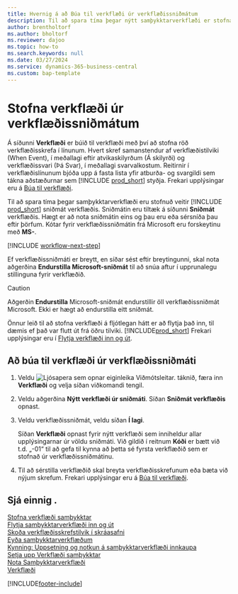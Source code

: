```yaml
---
title: Hvernig á að Búa til verkflæði úr verkflæðissniðmátum
description: Til að spara tíma þegar nýtt samþykktarverkflæði er stofnað er hægt að búa til verkflæði úr verkflæðissniðmátum.
author: brentholtorf
ms.author: bholtorf
ms.reviewer: dajoo
ms.topic: how-to
ms.search.keywords: null
ms.date: 03/27/2024
ms.service: dynamics-365-business-central
ms.custom: bap-template
---
```

# <a name="create-workflows-from-workflow-templates"></a>Stofna verkflæði úr verkflæðissniðmátum

Á síðunni **Verkflæði** er búið til verkflæði með því að stofna röð verkflæðisskrefa í línunum. Hvert skref samanstendur af verkflæðistilviki (When Event), í meðallagi eftir atvikaskilyrðum (Á skilyrði) og verkflæðissvari (Þá Svar), í meðallagi svarvalkostum. Reitirnir í verkflæðislínunum bjóða upp á fasta lista yfir atburða- og svargildi sem tákna aðstæðurnar sem [!INCLUDE [prod_short](includes/prod_short.md)] styðja. Frekari upplýsingar eru á [Búa til verkflæði](across-how-to-create-workflows.md).

Til að spara tíma þegar samþykktarverkflæði eru stofnuð veitir [!INCLUDE [prod_short](includes/prod_short.md)]  sniðmát verkflæðis. Sniðmátin eru tiltæk á síðunni **Sniðmát** verkflæðis. Hægt er að nota sniðmátin eins og þau eru eða sérsníða þau eftir þörfum. Kótar fyrir verkflæðissniðmátin frá Microsoft eru forskeytinu með **MS-**.

[!INCLUDE [workflow-next-step](includes/workflow-next-step.md)]

Ef verkflæðissniðmáti er breytt, en síðar sést eftir breytingunni, skal nota aðgerðina **Endurstilla Microsoft-sniðmát** til að snúa aftur í upprunalegu stillinguna fyrir verkflæðið.

> [!CAUTION]
> Aðgerðin **Endurstilla** Microsoft-sniðmát endurstillir öll verkflæðissniðmát Microsoft. Ekki er hægt að endurstilla eitt sniðmát.  

Önnur leið til að stofna verkflæði á fljótlegan hátt er að flytja það inn, til dæmis ef það var flutt út frá öðru tilviki. [!INCLUDE[prod_short](includes/prod_short.md)] Frekari upplýsingar eru í [Flytja verkflæði inn og út](across-how-to-export-and-import-workflows.md).  

## <a name="to-create-a-workflow-from-a-workflow-template"></a>Að búa til verkflæði úr verkflæðissniðmáti

1. Veldu ![Ljósapera sem opnar eiginleika Viðmótsleitar.](media/ui-search/search_small.png "Segðu mér hvað þú vilt gera") táknið, færa inn **Verkflæði** og velja síðan viðkomandi tengil.  
2. Veldu aðgerðina **Nýtt verkflæði úr sniðmáti**. Síðan **Sniðmát verkflæðis** opnast.  
3. Veldu verkflæðissniðmát, veldu síðan **Í lagi**.  

   Síðan **Verkflæði** opnast fyrir nýtt verkflæði sem inniheldur allar upplýsingarnar úr völdu sniðmáti. Við gildið í reitnum **Kóði** er bætt við t.d. „-01“ til að gefa til kynna að þetta sé fyrsta verkflæðið sem er stofnað úr verkflæðissniðmátinu.  
4. Til að sérstilla verkflæðið skal breyta verkflæðisskrefunum eða bæta við nýjum skrefum. Frekari upplýsingar eru á [Búa til verkflæði](across-how-to-create-workflows.md).  

## <a name="see-also"></a>Sjá einnig .

[Stofna verkflæði samþykktar](across-how-to-create-workflows.md)  
[Flytja samþykktarverkflæði inn og út](across-how-to-export-and-import-workflows.md)  
[Skoða verkflæðisskrefstilvik í skráasafni](across-how-to-view-archived-workflow-step-instances.md)  
[Eyða samþykktarverkflæðum](across-how-to-delete-workflows.md)  
[Kynning: Uppsetning og notkun á samþykktarverkflæði innkaupa](walkthrough-setting-up-and-using-a-purchase-approval-workflow.md)  
[Setja upp Verkflæði samþykktar](across-set-up-workflows.md)  
[Nota Samþykktarverkflæði](across-use-workflows.md)  
[Verkflæði](across-workflow.md)  


[!INCLUDE[footer-include](includes/footer-banner.md)]
